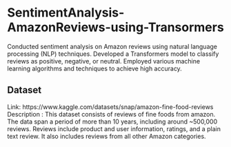 # SentimentAnalysis-AmazonReviews-using-Transormers
Conducted sentiment analysis on Amazon reviews using natural language processing (NLP) techniques. Developed a Transformers model to classify reviews as positive, negative, or neutral. Employed various machine learning algorithms and techniques to achieve high accuracy.

<h2>Dataset</h2>
Link: https://www.kaggle.com/datasets/snap/amazon-fine-food-reviews
Description : This dataset consists of reviews of fine foods from amazon. The data span a period of more than 10 years, including around ~500,000 reviews. Reviews include product and user information, ratings, and a plain text review. It also includes reviews from all other Amazon categories.
